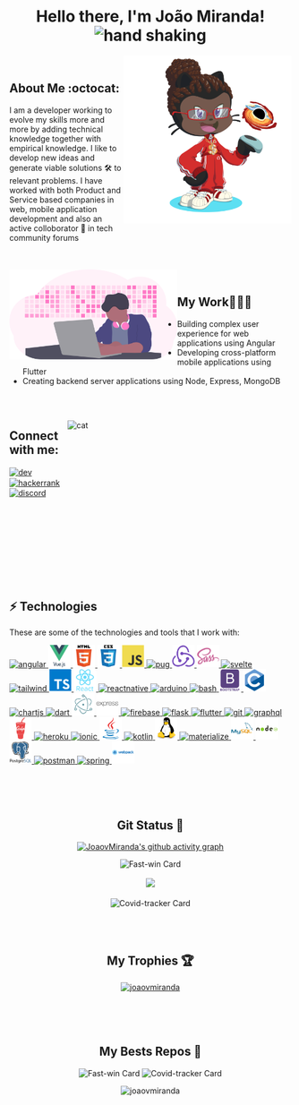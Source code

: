 <div align="center">
  <h1>Hello there, I'm João Miranda! <img alt="hand shaking" src="https://media.giphy.com/media/hvRJCLFzcasrR4ia7z/giphy.gif" width="25px"> </h1>
</div>

<img align="right" width="300" alt="my octocat" src="assets/my-octocat.png" />

</br>

## **About Me** :octocat:

I am a developer working to evolve my skills more and more by adding technical knowledge together with empirical knowledge. I like to develop new ideas and generate viable solutions 🛠 to relevant problems. I have worked with both Product and Service based companies in web, mobile application development and also an active colloborator 🤝 in tech community forums

</br>
</br>

<img align="left" width="300" alt="svg black man" src="assets/undraw_developer_activity.svg" />

</br>

## **My Work**👨🏻‍💻

- Building complex user experience for web applications using Angular
- Developing cross-platform mobile applications using Flutter
- Creating backend server applications using Node, Express, MongoDB

</br></br>

<img align="right" width="400" height="300" alt="cat" src="https://media.giphy.com/media/WUlplcMpOCEmTGBtBW/giphy.gif">


<!-- ## **My Tech** 👨🏻‍🔧 -->
<h2 align="left">
  <b> Connect with me: </b>
</h2>

<p align="left">
  <a href="https://dev.to/joaovmiranda" target="blank">
    <img align="center" alt="dev" src="https://cdn.jsdelivr.net/npm/simple-icons@3.0.1/icons/dev-dot-to.svg" alt="joaovmiranda" height="30" width="40" />
  </a>
  <a href="https://www.hackerrank.com/@joao_miranda" target="blank">
    <img align="center" alt="hackerrank" src="https://raw.githubusercontent.com/rahuldkjain/github-profile-readme-generator/master/src/images/icons/Social/hackerrank.svg" alt="@joao_miranda" height="30" width="40" />
  </a>
  <a href="https://discord.gg/JoaovMiranda#6700" target="blank">
    <img align="center" alt="discord" src="https://raw.githubusercontent.com/rahuldkjain/github-profile-readme-generator/master/src/images/icons/Social/discord.svg" alt="JoaovMiranda#6700" height="30" width="40" />
  </a>
</p>

<br>
<br>
<br>
<br>
<br>
<br>
</br>
</br>

<!-- TECH AREA -->
<h2 align="left">
  <b> ⚡ Technologies </b>
</h2>

These are some of the technologies and tools that I work with:

<p align="left">
  <a href="https://angular.io" target="_blank">
    <img src="https://angular.io/assets/images/logos/angular/angular.svg" alt="angular" width="40" height="40" />
  </a>
  <a href="https://vuejs.org/" target="_blank">
    <img src="https://raw.githubusercontent.com/devicons/devicon/master/icons/vuejs/vuejs-original-wordmark.svg" alt="vuejs" width="40" height="40" />
  </a>
  <a href="https://www.w3.org/html/" target="_blank">
    <img src="https://raw.githubusercontent.com/devicons/devicon/master/icons/html5/html5-original-wordmark.svg" alt="html5" width="40" height="40" />
  </a>
  <a href="https://www.w3schools.com/css/" target="_blank">
    <img src="https://raw.githubusercontent.com/devicons/devicon/master/icons/css3/css3-original-wordmark.svg" alt="css3" width="40" height="40" />
  </a>
  <a href="https://developer.mozilla.org/en-US/docs/Web/JavaScript" target="_blank">
    <img src="https://raw.githubusercontent.com/devicons/devicon/master/icons/javascript/javascript-original.svg" alt="javascript" width="40" height="40" />
  </a>
  <a href="https://pugjs.org" target="_blank">
    <img src="https://cdn.worldvectorlogo.com/logos/pug.svg" alt="pug" width="40" height="40" />
  </a>
  <a href="https://redux.js.org" target="_blank">
    <img src="https://raw.githubusercontent.com/devicons/devicon/master/icons/redux/redux-original.svg" alt="redux" width="40" height="40" />
  </a>
  <a href="https://sass-lang.com" target="_blank">
    <img src="https://raw.githubusercontent.com/devicons/devicon/master/icons/sass/sass-original.svg" alt="sass" width="40" height="40" />
  </a>
  <a href="https://svelte.dev" target="_blank">
    <img src="https://upload.wikimedia.org/wikipedia/commons/1/1b/Svelte_Logo.svg" alt="svelte" width="40" height="40" />
  </a>
  <a href="https://tailwindcss.com/" target="_blank">
    <img src="https://www.vectorlogo.zone/logos/tailwindcss/tailwindcss-icon.svg" alt="tailwind" width="40" height="40" />
  </a>
  <a href="https://www.typescriptlang.org/" target="_blank">
    <img src="https://raw.githubusercontent.com/devicons/devicon/master/icons/typescript/typescript-original.svg" alt="typescript" width="40" height="40" />
  </a>
  <a href="https://reactjs.org/" target="_blank">
    <img src="https://raw.githubusercontent.com/devicons/devicon/master/icons/react/react-original-wordmark.svg" alt="react" width="40" height="40" />
  </a>
  <a href="https://reactnative.dev/" target="_blank">
    <img src="https://reactnative.dev/img/header_logo.svg" alt="reactnative" width="40" height="40" />
  </a>
  <a href="https://www.arduino.cc/" target="_blank">
    <img src="https://cdn.worldvectorlogo.com/logos/arduino-1.svg" alt="arduino" width="40" height="40" />
  </a>
  <a href="https://www.gnu.org/software/bash/" target="_blank">
    <img src="https://www.vectorlogo.zone/logos/gnu_bash/gnu_bash-icon.svg" alt="bash" width="40" height="40" />
  </a>
  <a href="https://getbootstrap.com" target="_blank">
    <img src="https://raw.githubusercontent.com/devicons/devicon/master/icons/bootstrap/bootstrap-plain-wordmark.svg" alt="bootstrap" width="40" height="40" />
  </a>
  <a href="https://www.cprogramming.com/" target="_blank">
    <img src="https://raw.githubusercontent.com/devicons/devicon/master/icons/c/c-original.svg" alt="c" width="40" height="40" />
  </a>
  <a href="https://www.chartjs.org" target="_blank">
    <img src="https://www.chartjs.org/media/logo-title.svg" alt="chartjs" width="40" height="40" />
  </a>
  <a href="https://dart.dev" target="_blank">
    <img src="https://www.vectorlogo.zone/logos/dartlang/dartlang-icon.svg" alt="dart" width="40" height="40" />
  </a>
  <a href="https://www.electronjs.org" target="_blank">
    <img src="https://raw.githubusercontent.com/devicons/devicon/master/icons/electron/electron-original.svg" alt="electron" width="40" height="40" />
  </a>
  <a href="https://expressjs.com" target="_blank">
    <img src="https://raw.githubusercontent.com/devicons/devicon/master/icons/express/express-original-wordmark.svg" alt="express" width="40" height="40" />
  </a>
  <a href="https://firebase.google.com/" target="_blank">
    <img src="https://www.vectorlogo.zone/logos/firebase/firebase-icon.svg" alt="firebase" width="40" height="40" />
  </a>
  <a href="https://flask.palletsprojects.com/" target="_blank">
    <img src="https://www.vectorlogo.zone/logos/pocoo_flask/pocoo_flask-icon.svg" alt="flask" width="40" height="40" />
  </a>
  <a href="https://flutter.dev" target="_blank">
    <img src="https://www.vectorlogo.zone/logos/flutterio/flutterio-icon.svg" alt="flutter" width="40" height="40" />
  </a>
  <a href="https://git-scm.com/" target="_blank">
    <img src="https://www.vectorlogo.zone/logos/git-scm/git-scm-icon.svg" alt="git" width="40" height="40" />
  </a>
  <a href="https://graphql.org" target="_blank">
    <img src="https://www.vectorlogo.zone/logos/graphql/graphql-icon.svg" alt="graphql" width="40" height="40" />
  </a>
  <a href="https://gulpjs.com" target="_blank">
    <img src="https://raw.githubusercontent.com/devicons/devicon/master/icons/gulp/gulp-plain.svg" alt="gulp" width="40" height="40" />
  </a>
  <a href="https://heroku.com" target="_blank">
    <img src="https://www.vectorlogo.zone/logos/heroku/heroku-icon.svg" alt="heroku" width="40" height="40" />
  </a>
  <a href="https://ionicframework.com" target="_blank">
    <img src="https://upload.wikimedia.org/wikipedia/commons/d/d1/Ionic_Logo.svg" alt="ionic" width="40" height="40" />
  </a>
  <a href="https://www.java.com" target="_blank">
    <img src="https://raw.githubusercontent.com/devicons/devicon/master/icons/java/java-original.svg" alt="java" width="40" height="40" />
  </a>
  <a href="https://kotlinlang.org" target="_blank">
    <img src="https://www.vectorlogo.zone/logos/kotlinlang/kotlinlang-icon.svg" alt="kotlin" width="40" height="40" />
  </a>
  <a href="https://www.linux.org/" target="_blank">
    <img src="https://raw.githubusercontent.com/devicons/devicon/master/icons/linux/linux-original.svg" alt="linux" width="40" height="40" />
  </a>
  <a href="https://materializecss.com/" target="_blank">
    <img src="https://raw.githubusercontent.com/prplx/svg-logos/5585531d45d294869c4eaab4d7cf2e9c167710a9/svg/materialize.svg" alt="materialize" width="40" height="40" />
  </a>
  <a href="https://www.mysql.com/" target="_blank">
    <img src="https://raw.githubusercontent.com/devicons/devicon/master/icons/mysql/mysql-original-wordmark.svg" alt="mysql" width="40" height="40" />
  </a>
  <a href="https://nodejs.org" target="_blank">
    <img src="https://raw.githubusercontent.com/devicons/devicon/master/icons/nodejs/nodejs-original-wordmark.svg" alt="nodejs" width="40" height="40" />
  </a>
  <a href="https://www.postgresql.org" target="_blank">
    <img src="https://raw.githubusercontent.com/devicons/devicon/master/icons/postgresql/postgresql-original-wordmark.svg" alt="postgresql" width="40" height="40" />
  </a>
  <a href="https://postman.com" target="_blank">
    <img src="https://www.vectorlogo.zone/logos/getpostman/getpostman-icon.svg" alt="postman" width="40" height="40" />
  </a>
  <a href="https://spring.io/" target="_blank">
    <img src="https://www.vectorlogo.zone/logos/springio/springio-icon.svg" alt="spring" width="40" height="40" />
  </a>
  <a href="https://webpack.js.org" target="_blank">
    <img src="https://raw.githubusercontent.com/devicons/devicon/d00d0969292a6569d45b06d3f350f463a0107b0d/icons/webpack/webpack-original-wordmark.svg" alt="webpack" width="40" height="40" />
  </a>
</p>

</br>
</br>
</br>


<!-- STATS AREA -->
<div align="center">
  <h2>
    <b>
      Git Status
    </b>
    📌
  </h2>

  [![JoaovMiranda's github activity graph](https://activity-graph.herokuapp.com/graph?username=JoaovMiranda&theme=dracula&custom_title=Contribution&area=true)](https://github.com/joaovmiranda/github-readme-activity-graph)

  <img src="https://github-readme-streak-stats.herokuapp.com/?user=joaovmiranda&theme=dracula" alt="Fast-win Card" />
  </br>

  </br>

  <img src="https://github-readme-stats.vercel.app/api?username=JoaovMiranda&show_icons=true&theme=dracula">
  </br>

  </br>



  <div align="center">
    <img src="https://github-readme-stats.vercel.app/api/top-langs/?username=JoaovMiranda&theme=dracula&layout=compact" alt="Covid-tracker Card" />
  </div>
</div>

</br>
</br>
</br>


<!-- TROPHY AREA -->
<div align="center">
  <h2>
    <b>
      My Trophies
    </b>
    🏆
  </h2>

  <p align="center">
    <a href="https://github.com/ryo-ma/github-profile-trophy">
      <img src="https://github-profile-trophy.vercel.app/?username=joaovmiranda&row=2&column=3&theme=dracula&margin-w=15&margin-h=15" alt="joaovmiranda" />
    </a>
  </p>
</div>

</br>
</br>
</br>

<!-- REPO AREA -->
<div align="center">
  <h2>
    <b>
      My Bests Repos
    </b>
    📌
  </h2>



  <p align="center">
    <img src="https://github-readme-stats.vercel.app/api/pin/?username=JoaovMiranda&repo=fast-win&theme=dracula" alt="Fast-win Card" />
    <img src="https://github-readme-stats.vercel.app/api/pin/?username=JoaovMiranda&repo=covid-tracker&theme=dracula" alt="Covid-tracker Card" />
  </p>
</div>



<p align="center"> <img src="https://komarev.com/ghpvc/?username=joaovmiranda&color=ff69b4&style=flat-square&label=VIEWS" alt="joaovmiranda" /> </p>
